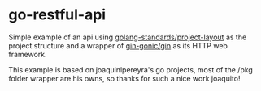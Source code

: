 # go-restful-api

Simple example of an api using [golang-standards/project-layout](https://github.com/golang-standards/project-layout) as the project structure and a wrapper of [gin-gonic/gin](https://github.com/gin-gonic/gin) as its HTTP web framework.

This example is based on joaquinlpereyra's go projects, most of the /pkg folder wrapper are his owns, so thanks for such a nice work joaquito!